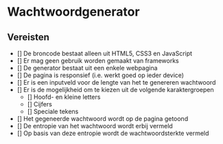 # Wachtwoordgenerator

## Vereisten

- [] De broncode bestaat alleen uit HTML5, CSS3 en JavaScript
- [] Er mag geen gebruik worden gemaakt van frameworks
- [] De generator bestaat uit een enkele webpagina
- [] De pagina is responsief (i.e. werkt goed op ieder device)
- [] Er is een inputveld voor de lengte van het te genereren wachtwoord
- [] Er is de mogelijkheid om te kiezen uit de volgende karaktergroepen
  - [] Hoofd- en kleine letters
  - [] Cijfers
  - [] Speciale tekens
- [] Het gegeneerde wachtwoord wordt op de pagina getoond
- [] De entropie van het wachtwoord wordt erbij vermeld
- [] Op basis van deze entropie wordt de wachtwoordsterkte vermeld
